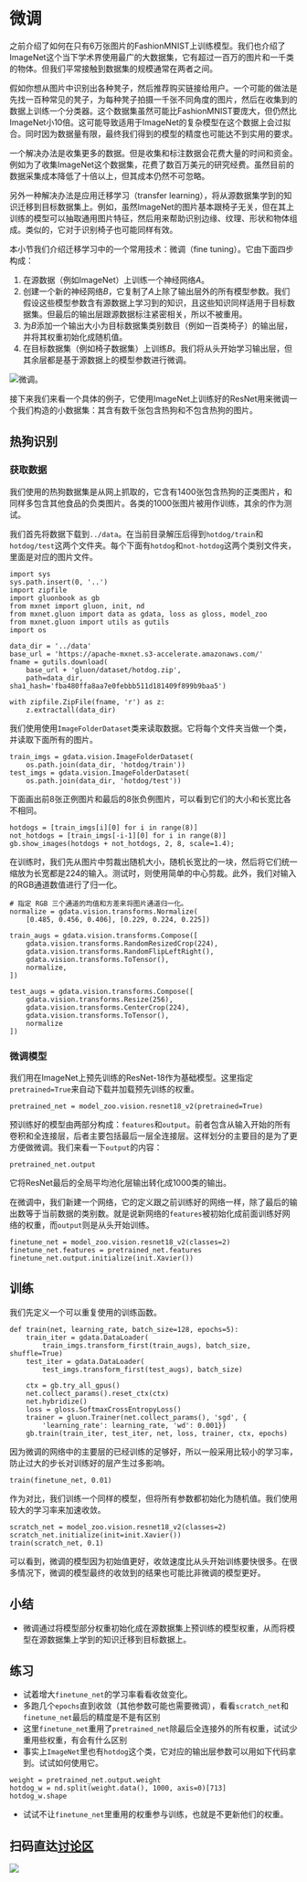 # 微调

之前介绍了如何在只有6万张图片的FashionMNIST上训练模型。我们也介绍了ImageNet这个当下学术界使用最广的大数据集，它有超过一百万的图片和一千类的物体。但我们平常接触到数据集的规模通常在两者之间。

假如你想从图片中识别出各种凳子，然后推荐购买链接给用户。一个可能的做法是先找一百种常见的凳子，为每种凳子拍摄一千张不同角度的图片，然后在收集到的数据上训练一个分类器。这个数据集虽然可能比FashionMNIST要庞大，但仍然比ImageNet小10倍。这可能导致适用于ImageNet的复杂模型在这个数据上会过拟合。同时因为数据量有限，最终我们得到的模型的精度也可能达不到实用的要求。

一个解决办法是收集更多的数据。但是收集和标注数据会花费大量的时间和资金。例如为了收集ImageNet这个数据集，花费了数百万美元的研究经费。虽然目前的数据采集成本降低了十倍以上，但其成本仍然不可忽略。

另外一种解决办法是应用迁移学习（transfer learning），将从源数据集学到的知识迁移到目标数据集上。例如，虽然ImageNet的图片基本跟椅子无关，但在其上训练的模型可以抽取通用图片特征，然后用来帮助识别边缘、纹理、形状和物体组成。类似的，它对于识别椅子也可能同样有效。

本小节我们介绍迁移学习中的一个常用技术：微调（fine tuning）。它由下面四步构成：

1. 在源数据（例如ImageNet）上训练一个神经网络$A$。
2. 创建一个新的神经网络$B$，它复制了$A$上除了输出层外的所有模型参数。我们假设这些模型参数含有源数据上学习到的知识，且这些知识同样适用于目标数据集。但最后的输出层跟源数据标注紧密相关，所以不被重用。
3. 为$B$添加一个输出大小为目标数据集类别数目（例如一百类椅子）的输出层，并将其权重初始化成随机值。
4. 在目标数据集（例如椅子数据集）上训练$B$。我们将从头开始学习输出层，但其余层都是基于源数据上的模型参数进行微调。

![微调。](../img/fine-tuning.svg)

接下来我们来看一个具体的例子，它使用ImageNet上训练好的ResNet用来微调一个我们构造的小数据集：其含有数千张包含热狗和不包含热狗的图片。

## 热狗识别

### 获取数据

我们使用的热狗数据集是从网上抓取的，它含有$1400$张包含热狗的正类图片，和同样多包含其他食品的负类图片。各类的$1000$张图片被用作训练，其余的作为测试。

我们首先将数据下载到`../data`。在当前目录解压后得到`hotdog/train`和`hotdog/test`这两个文件夹。每个下面有`hotdog`和`not-hotdog`这两个类别文件夹，里面是对应的图片文件。

```{.python .input  n=4}
import sys
sys.path.insert(0, '..')
import zipfile
import gluonbook as gb
from mxnet import gluon, init, nd
from mxnet.gluon import data as gdata, loss as gloss, model_zoo
from mxnet.gluon import utils as gutils
import os

data_dir = '../data'
base_url = 'https://apache-mxnet.s3-accelerate.amazonaws.com/'
fname = gutils.download(
    base_url + 'gluon/dataset/hotdog.zip',
    path=data_dir, sha1_hash='fba480ffa8aa7e0febbb511d181409f899b9baa5')

with zipfile.ZipFile(fname, 'r') as z:
    z.extractall(data_dir)
```

我们使用使用`ImageFolderDataset`类来读取数据。它将每个文件夹当做一个类，并读取下面所有的图片。

```{.python .input  n=6}
train_imgs = gdata.vision.ImageFolderDataset(
    os.path.join(data_dir, 'hotdog/train'))
test_imgs = gdata.vision.ImageFolderDataset(
    os.path.join(data_dir, 'hotdog/test'))
```

下面画出前8张正例图片和最后的8张负例图片，可以看到它们的大小和长宽比各不相同。

```{.python .input}
hotdogs = [train_imgs[i][0] for i in range(8)]
not_hotdogs = [train_imgs[-i-1][0] for i in range(8)]
gb.show_images(hotdogs + not_hotdogs, 2, 8, scale=1.4);
```

在训练时，我们先从图片中剪裁出随机大小，随机长宽比的一块，然后将它们统一缩放为长宽都是224的输入。测试时，则使用简单的中心剪裁。此外，我们对输入的RGB通道数值进行了归一化。

```{.python .input  n=3}
# 指定 RGB 三个通道的均值和方差来将图片通道归一化。
normalize = gdata.vision.transforms.Normalize(
    [0.485, 0.456, 0.406], [0.229, 0.224, 0.225])

train_augs = gdata.vision.transforms.Compose([
    gdata.vision.transforms.RandomResizedCrop(224),
    gdata.vision.transforms.RandomFlipLeftRight(),
    gdata.vision.transforms.ToTensor(),
    normalize,
])

test_augs = gdata.vision.transforms.Compose([
    gdata.vision.transforms.Resize(256),
    gdata.vision.transforms.CenterCrop(224),
    gdata.vision.transforms.ToTensor(),
    normalize
])
```

### 微调模型

我们用在ImageNet上预先训练的ResNet-18作为基础模型。这里指定`pretrained=True`来自动下载并加载预先训练的权重。

```{.python .input  n=6}
pretrained_net = model_zoo.vision.resnet18_v2(pretrained=True)
```

预训练好的模型由两部分构成：`features`和`output`。前者包含从输入开始的所有卷积和全连接层，后者主要包括最后一层全连接层。这样划分的主要目的是为了更方便做微调。我们来看一下`output`的内容：

```{.python .input  n=7}
pretrained_net.output
```

它将ResNet最后的全局平均池化层输出转化成1000类的输出。

在微调中，我们新建一个网络，它的定义跟之前训练好的网络一样，除了最后的输出数等于当前数据的类别数。就是说新网络的`features`被初始化成前面训练好网络的权重，而`output`则是从头开始训练。

```{.python .input  n=9}
finetune_net = model_zoo.vision.resnet18_v2(classes=2)
finetune_net.features = pretrained_net.features
finetune_net.output.initialize(init.Xavier())
```

## 训练

我们先定义一个可以重复使用的训练函数。

```{.python .input  n=12}
def train(net, learning_rate, batch_size=128, epochs=5):
    train_iter = gdata.DataLoader(
        train_imgs.transform_first(train_augs), batch_size, shuffle=True)
    test_iter = gdata.DataLoader(
        test_imgs.transform_first(test_augs), batch_size)

    ctx = gb.try_all_gpus()
    net.collect_params().reset_ctx(ctx)
    net.hybridize()
    loss = gloss.SoftmaxCrossEntropyLoss()
    trainer = gluon.Trainer(net.collect_params(), 'sgd', {
        'learning_rate': learning_rate, 'wd': 0.001})
    gb.train(train_iter, test_iter, net, loss, trainer, ctx, epochs)
```

因为微调的网络中的主要层的已经训练的足够好，所以一般采用比较小的学习率，防止过大的步长对训练好的层产生过多影响。

```{.python .input  n=13}
train(finetune_net, 0.01)
```

作为对比，我们训练一个同样的模型，但将所有参数都初始化为随机值。我们使用较大的学习率来加速收敛。

```{.python .input  n=14}
scratch_net = model_zoo.vision.resnet18_v2(classes=2)
scratch_net.initialize(init=init.Xavier())
train(scratch_net, 0.1)
```

可以看到，微调的模型因为初始值更好，收敛速度比从头开始训练要快很多。在很多情况下，微调的模型最终的收敛到的结果也可能比非微调的模型更好。

## 小结

* 微调通过将模型部分权重初始化成在源数据集上预训练的模型权重，从而将模型在源数据集上学到的知识迁移到目标数据上。

## 练习

- 试着增大`finetune_net`的学习率看看收敛变化。
- 多跑几个`epochs`直到收敛（其他参数可能也需要微调），看看`scratch_net`和`finetune_net`最后的精度是不是有区别
- 这里`finetune_net`重用了`pretrained_net`除最后全连接外的所有权重，试试少重用些权重，有会有什么区别
- 事实上`ImageNet`里也有`hotdog`这个类，它对应的输出层参数可以用如下代码拿到。试试如何使用它。

```{.python .input  n=16}
weight = pretrained_net.output.weight
hotdog_w = nd.split(weight.data(), 1000, axis=0)[713]
hotdog_w.shape
```

- 试试不让`finetune_net`里重用的权重参与训练，也就是不更新他们的权重。

## 扫码直达[讨论区](https://discuss.gluon.ai/t/topic/2272)

![](../img/qr_fine-tuning.svg)
